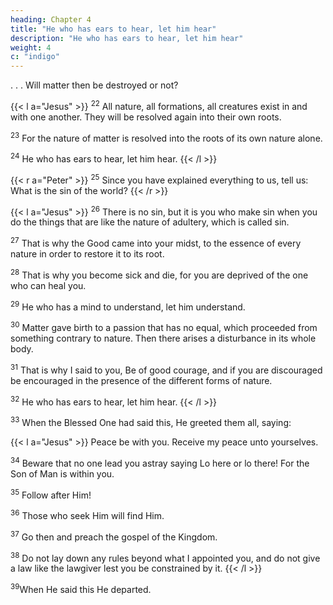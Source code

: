 ```yaml
---
heading: Chapter 4
title: "He who has ears to hear, let him hear" 
description: "He who has ears to hear, let him hear"
weight: 4
c: "indigo"
---
```



. . . Will matter then be destroyed or not?

{{< l a="Jesus" >}}
<sup>22</sup> All nature, all formations, all creatures exist in and with one another. They will be resolved again into their own roots.

<sup>23</sup> For the nature of matter is resolved into the roots of its own nature alone.

<sup>24</sup> He who has ears to hear, let him hear.
{{< /l >}}



{{< r a="Peter" >}}
<sup>25</sup> Since you have explained everything to us, tell us: What is the sin of the world?
{{< /r >}}

{{< l a="Jesus" >}}
<sup>26</sup> There is no sin, but it is you who make sin when you do the things that are like the nature of adultery, which is called sin.

<sup>27</sup> That is why the Good came into your midst, to the essence of every nature in order to restore it to its root.

<sup>28</sup> That is why you become sick and die, for you are deprived of the one who can heal you.

<sup>29</sup> He who has a mind to understand, let him understand.

<sup>30</sup> Matter gave birth to a passion that has no equal, which proceeded from something contrary to nature. Then there arises a disturbance in its whole body.

<sup>31</sup> That is why I said to you, Be of good courage, and if you are discouraged be encouraged in the presence of the different forms of nature.

<sup>32</sup> He who has ears to hear, let him hear.
{{< /l >}}

<sup>33</sup> When the Blessed One had said this, He greeted them all, saying:

{{< l a="Jesus" >}}
Peace be with you. Receive my peace unto yourselves.

<sup>34</sup> Beware that no one lead you astray saying Lo here or lo there! For the Son of Man is within you.

<sup>35</sup> Follow after Him!

<sup>36</sup> Those who seek Him will find Him.

<sup>37</sup> Go then and preach the gospel of the Kingdom.

<sup>38</sup> Do not lay down any rules beyond what I appointed you, and do not give a law like the lawgiver lest you be constrained by it.
{{< /l >}}

<sup>39</sup>When He said this He departed.
